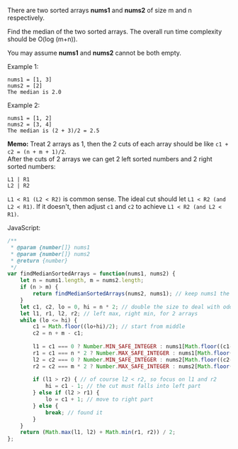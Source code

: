 There are two sorted arrays **nums1** and **nums2** of size m and n respectively.

Find the median of the two sorted arrays. The overall run time complexity should be O(log (m+n)).

You may assume **nums1** and **nums2** cannot be both empty.

Example 1:
```
nums1 = [1, 3]
nums2 = [2]
The median is 2.0
```
Example 2:
```
nums1 = [1, 2]
nums2 = [3, 4]
The median is (2 + 3)/2 = 2.5
```
**Memo:**
Treat 2 arrays as 1, then the 2 cuts of each array should be like ```c1 + c2 = (n + m + 1)/2```.  
After the cuts of 2 arrays we can get 2 left sorted numbers and 2 right sorted numbers:
```
L1 | R1
L2 | R2
```
```L1 < R1 (L2 < R2)``` is common sense. The ideal cut should let ```L1 < R2 (and L2 < R1)```. If it doesn't, then adjust ```c1``` and ```c2``` to achieve ```L1 < R2 (and L2 < R1)```.  


JavaScript:
```Javascript
/**
 * @param {number[]} nums1
 * @param {number[]} nums2
 * @return {number}
 */
var findMedianSortedArrays = function(nums1, nums2) {
    let n = nums1.length, m = nums2.length;
    if (n > m) {
        return findMedianSortedArrays(nums2, nums1); // keep nums1 the shorter one
    }
    let c1, c2, lo = 0, hi = n * 2; // double the size to deal with odd array
    let l1, r1, l2, r2; // left max, right min, for 2 arrays
    while (lo <= hi) {
        c1 = Math.floor((lo+hi)/2); // start from middle
        c2 = n + m - c1;
        
        l1 = c1 === 0 ? Number.MIN_SAFE_INTEGER : nums1[Math.floor((c1-1)/2)];
        r1 = c1 === n * 2 ? Number.MAX_SAFE_INTEGER : nums1[Math.floor(c1/2)];
        l2 = c2 === 0 ? Number.MIN_SAFE_INTEGER : nums2[Math.floor((c2-1)/2)];
        r2 = c2 === m * 2 ? Number.MAX_SAFE_INTEGER : nums2[Math.floor(c2/2)];
        
        if (l1 > r2) { // of course l2 < r2, so focus on l1 and r2
            hi = c1 - 1; // the cut must falls into left part
        } else if (l2 > r1) {
            lo = c1 + 1; // move to right part
        } else {
            break; // found it
        }
    }
    return (Math.max(l1, l2) + Math.min(r1, r2)) / 2;
};
```
